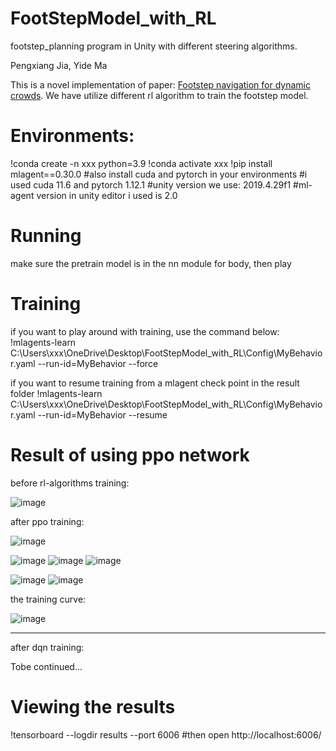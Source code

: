 # FootStepModel_with_RL
footstep_planning program in Unity with different steering algorithms.

Pengxiang Jia, Yide Ma

This is a novel implementation of paper: [Footstep navigation for dynamic crowds](https://people.cs.rutgers.edu/~mk1353/pdfs/footstep-navigation.pdf).
We have utilize different rl algorithm to train the footstep model.

# Environments: 
!conda create -n xxx python=3.9
!conda activate xxx
!pip install mlagent==0.30.0
#also install cuda and pytorch in your environments
#i used cuda 11.6 and pytorch 1.12.1
#unity version we use: 2019.4.29f1
#ml-agent version in unity editor i used is 2.0

# Running
make sure the pretrain model is in the nn module for body, then play

# Training
if you want to play around with training, use the command below:
!mlagents-learn C:\Users\xxx\OneDrive\Desktop\FootStepModel_with_RL\Config\MyBehavior.yaml --run-id=MyBehavior --force

if you want to resume training from a mlagent check point in the result folder
!mlagents-learn C:\Users\xxx\OneDrive\Desktop\FootStepModel_with_RL\Config\MyBehavior.yaml --run-id=MyBehavior --resume

# Result of using ppo network

before rl-algorithms training:

![image](./Demo/old.gif)

after ppo training:

![image](./Demo/1.gif)

![image](./Demo/top_result/1.png)
![image](./Demo/top_result/2.png)
![image](./Demo/top_result/3.png)

![image](./Demo/firstperson/1.png)
![image](./Demo/firstperson/2.png)

the training curve:

![image](./Demo/loss.png)

----------------------

after dqn training:

Tobe continued...

# Viewing the results
!tensorboard --logdir results --port 6006
#then open http://localhost:6006/

